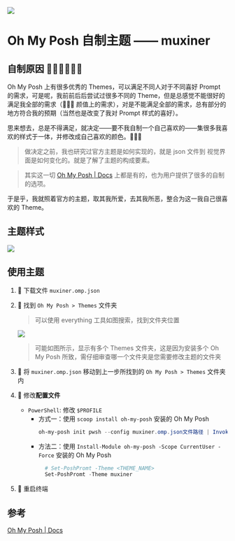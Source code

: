
![](https://s1.ax1x.com/2022/05/23/XpPvDJ.png)

# Oh My Posh 自制主题 —— muxiner

## 自制原因 😶‍🌫️😶‍🌫️😶‍🌫️

Oh My Posh 上有很多优秀的 Themes，可以满足不同人对于不同喜好 Prompt 的需求，可是呢，我前前后后尝试过很多不同的 Theme，但是总感觉不能很好的满足我全部的需求（🥵🥵🥵 颜值上的需求），对是不能满足全部的需求，总有部分的地方符合我的预期（当然也是改变了我对 Prompt 样式的喜好）。

思来想去，总是不得满足，就决定——要不我自制一个自己喜欢的——集很多我喜欢的样式于一体，并修改成自己喜欢的颜色。🙈🙈🙈

> 做决定之前，我也研究过官方主题是如何实现的，就是 json 文件到 视觉界面是如何变化的。就是了解了主题的构成要素。

> 其实这一切 [Oh My Posh | Docs](https://ohmyposh.dev/docs) 上都是有的，也为用户提供了很多的自制的选项。

于是乎，我就照着官方的主题，取其我所爱，去其我所恶，整合为这一我自己很喜欢的 Theme。

## 主题样式

![](https://s1.ax1x.com/2022/05/23/XpkMjS.png)

## 使用主题

1. 🦥 下载文件 `muxiner.omp.json`
2. 🦥 找到 `Oh My Posh > Themes` 文件夹
   > 可以使用 everything 工具如图搜索，找到文件夹位置

   ![](https://s1.ax1x.com/2022/05/23/XpkvDg.png)

   > 可能如图所示，显示有多个 Themes 文件夹，这是因为安装多个 Oh My Posh 所致，需仔细审查哪一个文件夹是您需要修改主题的文件夹
3. 🦥 将 `muxiner.omp.json` 移动到上一步所找到的 `Oh My Posh > Themes` 文件夹内
4. 🦥 修改**配置文件**
   + `PowerShell`: 修改 `$PROFILE`
       + 方式一：使用 `scoop install oh-my-posh` 安装的 Oh My Posh
            ```ps1
            oh-my-posh init pwsh --config muxiner.omp.json文件路径 | Invoke-Expression
            ```
       + 方法二：使用 `Install-Module oh-my-posh -Scope CurrentUser -Force` 安装的 Oh My Posh
          ```ps1
            # Set-PoshPromt -Theme <THEME_NAME>
            Set-PoshPromt -Theme muxiner
          ```
5. 🦥 重启终端

## 参考

[Oh My Posh | Docs](https://ohmyposh.dev/docs)

